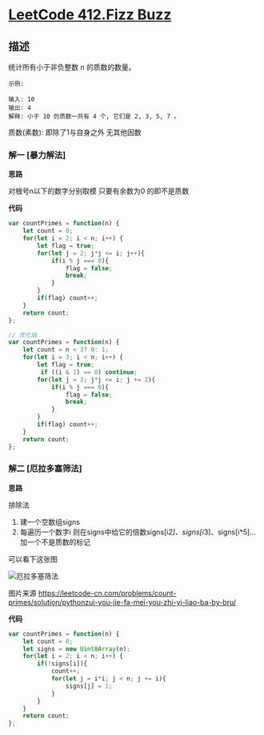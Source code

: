 # [LeetCode 412.Fizz Buzz](https://leetcode-cn.com/problems/count-primes/)
## 描述

统计所有小于非负整数 n 的质数的数量。
```
示例:

输入: 10
输出: 4
解释: 小于 10 的质数一共有 4 个, 它们是 2, 3, 5, 7 。
```

质数(素数): 即除了1与自身之外 无其他因数
### 解一 [暴力解法]
**思路**

对根号n以下的数字分别取模 只要有余数为0 的即不是质数


**代码**
```Javascript 
var countPrimes = function(n) {
    let count = 0;
    for(let i = 2; i < n; i++) {
        let flag = true;
        for(let j = 2; j*j <= i; j++){ 
            if(i % j === 0){
                flag = false;
                break;
            }
        }
        if(flag) count++;
    }
    return count;
};

// 优化版
var countPrimes = function(n) {
    let count = n < 3? 0: 1;
    for(let i = 3; i < n; i++) {
        let flag = true;
         if ((i & 1) == 0) continue;
        for(let j = 3; j*j <= i; j += 2){
            if(i % j === 0){
                flag = false;
                break;
            }
        }
        if(flag) count++;
    }
    return count;
};
```

### 解二 [厄拉多塞筛法]
**思路**

排除法

1. 建一个空数组signs
2. 每遍历一个数字i 则在signs中给它的倍数signs[i*2]、signs[i*3]、signs[i*5]...加一个不是质数的标记 

可以看下这张图

![厄拉多塞筛法](/public/img/algorithm/leetcode/204.gif)

图片来源 https://leetcode-cn.com/problems/count-primes/solution/pythonzui-you-jie-fa-mei-you-zhi-yi-liao-ba-by-bru/

**代码**
```Javascript 
var countPrimes = function(n) {
    let count = 0;
    let signs = new Uint8Array(n);
    for(let i = 2; i < n; i++) {
        if(!signs[i]){
            count++;
            for(let j = i*i; j < n; j += i){
                signs[j] = 1;
            }
        }
    }
    return count;
};
```
